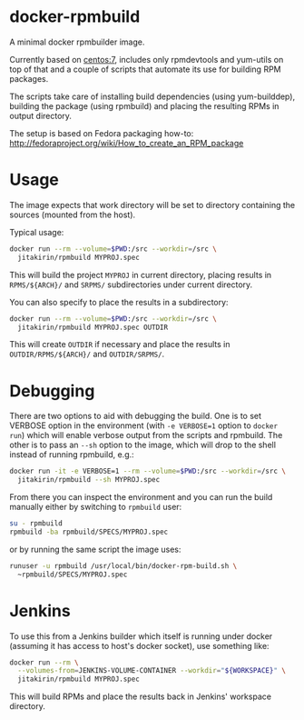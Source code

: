 docker-rpmbuild
===============

A minimal docker rpmbuilder image.

Currently based on [centos:7](https://registry.hub.docker.com/_/centos/),
includes only rpmdevtools and yum-utils on top of that and a couple of
scripts that automate its use for building RPM packages.

The scripts take care of installing build dependencies (using
yum-builddep), building the package (using rpmbuild) and placing the
resulting RPMs in output directory.

The setup is based on Fedora packaging how-to:
http://fedoraproject.org/wiki/How_to_create_an_RPM_package

Usage
=====

The image expects that work directory will be set to directory
containing the sources (mounted from the host).

Typical usage:

```sh
docker run --rm --volume=$PWD:/src --workdir=/src \
  jitakirin/rpmbuild MYPROJ.spec
```

This will build the project `MYPROJ` in current directory, placing
results in `RPMS/${ARCH}/` and `SRPMS/` subdirectories under current
directory.

You can also specify to place the results in a subdirectory:

```sh
docker run --rm --volume=$PWD:/src --workdir=/src \
  jitakirin/rpmbuild MYPROJ.spec OUTDIR
```

This will create `OUTDIR` if necessary and place the results in
`OUTDIR/RPMS/${ARCH}/` and `OUTDIR/SRPMS/`.

Debugging
=========

There are two options to aid with debugging the build.  One is to set
VERBOSE option in the environment (with `-e VERBOSE=1` option to
`docker run`) which will enable verbose output from the scripts and
rpmbuild.  The other is to pass an `--sh` option to the image, which
will drop to the shell instead of running rpmbuild, e.g.:

```sh
docker run -it -e VERBOSE=1 --rm --volume=$PWD:/src --workdir=/src \
  jitakirin/rpmbuild --sh MYPROJ.spec
```

From there you can inspect the environment and you can run the build
manually either by switching to `rpmbuild` user:

```sh
su - rpmbuild
rpmbuild -ba rpmbuild/SPECS/MYPROJ.spec
```

or by running the same script the image uses:

```sh
runuser -u rpmbuild /usr/local/bin/docker-rpm-build.sh \
  ~rpmbuild/SPECS/MYPROJ.spec
```

Jenkins
=======

To use this from a Jenkins builder which itself is running under docker
(assuming it has access to host's docker socket), use something like:

```sh
docker run --rm \
  --volumes-from=JENKINS-VOLUME-CONTAINER --workdir="${WORKSPACE}" \
  jitakirin/rpmbuild MYPROJ.spec
```

This will build RPMs and place the results back in Jenkins' workspace
directory.
